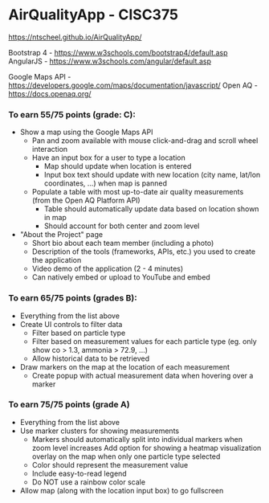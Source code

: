 # AirQualityApp - CISC375

https://ntscheel.github.io/AirQualityApp/

Bootstrap 4 - https://www.w3schools.com/bootstrap4/default.asp
AngularJS - https://www.w3schools.com/angular/default.asp

Google Maps API - https://developers.google.com/maps/documentation/javascript/
Open AQ - https://docs.openaq.org/

### To earn 55/75 points (grade: C):
- Show a map using the Google Maps API
  - Pan and zoom available with mouse click-and-drag and scroll wheel interaction 
  - Have an input box for a user to type a location
    - Map should update when location is entered
    - Input box text should update with new location (city name, lat/lon coordinates, ...) when map is panned
  - Populate a table with most up-to-date air quality measurements (from the Open AQ Platform API)
    - Table should automatically update data based on location shown in map
    - Should account for both center and zoom level
- "About the Project" page
  - Short bio about each team member (including a photo)
  - Description of the tools (frameworks, APIs, etc.) you used to create the application
  - Video demo of the application (2 - 4 minutes)
  - Can natively embed or upload to YouTube and embed
### To earn 65/75 points (grades B):
- Everything from the list above
- Create UI controls to filter data
    - Filter based on particle type
    - Filter based on measurement values for each particle type (eg. only show co > 1.3, ammonia > 72.9, ...)
    - Allow historical data to be retrieved
- Draw markers on the map at the location of each measurement
    - Create popup with actual measurement data when hovering over a marker
### To earn 75/75 points (grade A)
- Everything from the list above
- Use marker clusters for showing measurements
    - Markers should automatically split into individual markers when zoom level increases
Add option for showing a heatmap visualization overlay on the map when only one particle type selected
    - Color should represent the measurement value
    - Include easy-to-read legend
    - Do NOT use a rainbow color scale
- Allow map (along with the location input box) to go fullscreen